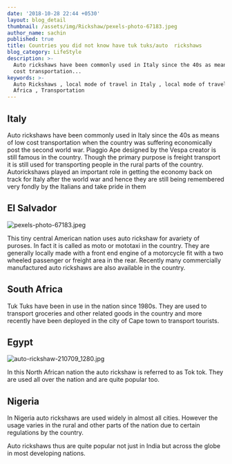 ```yaml
---
date: '2018-10-28 22:44 +0530'
layout: blog_detail
thumbnail: /assets/img/Rickshaw/pexels-photo-67183.jpeg
author_name: sachin
published: true
title: Countries you did not know have tuk tuks/auto  rickshaws
blog_category: LifeStyle
description: >-
  Auto rickshaws have been commonly used in Italy since the 40s as means of low
  cost transportation...
keywords: >-
  Auto Rickshaws , local mode of travel in Italy , local mode of travel in South
  Africa , Transportation
---
```

## Italy

Auto rickshaws have been commonly used in Italy since the 40s as means of low cost transportation when the country was suffering economically post the second world war. Piaggio Ape designed by the Vespa creator is still famous in the country. Though the primary purpose is freight transport it is still used for transporting people in the rural parts of the country. Autorickshaws played an important role in getting the economy back on track for Italy after the world war and hence they are still being remembered very fondly by the Italians and take pride in them


## El Salvador
![pexels-photo-67183.jpeg]({{site.baseurl}}/assets/img/Rickshaw/pexels-photo-67183.jpeg)

This tiny central American nation uses auto rickshaw for avariety of puroses.  In fact it is called as moto or mototaxi in the country. They are generally locally made with a front end engine of a motorcycle fit with a two wheeled passenger or freight area in the rear. Recently many commercially manufactured auto rickshaws are also available in the country.

## South Africa

Tuk Tuks have been in use in the nation since 1980s. They are used to transport groceries and other related goods in the country and more recently have been deployed in the city of Cape town to transport tourists.

## Egypt
![auto-rickshaw-210709_1280.jpg]({{site.baseurl}}/assets/img/Rickshaw/auto-rickshaw-210709_1280.jpg)

In this North African nation the auto rickshaw is referred to as Tok tok. They are used all over the nation and are quite popular too. 

## Nigeria

In Nigeria auto rickshaws are used widely in almost all cities. However the usage varies in the rural and other parts of the nation due to certain regulations by the country.

Auto rickshaws thus are quite popular not just in India but across the globe in most developing nations.
